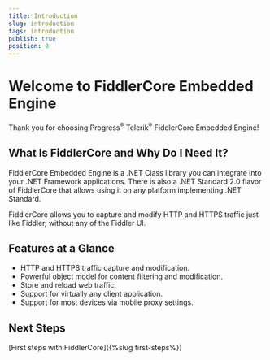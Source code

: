 ```yaml
---
title: Introduction
slug: introduction
tags: introduction
publish: true
position: 0
---
```


# Welcome to FiddlerCore Embedded Engine

Thank you for choosing Progress<sup>®</sup> Telerik<sup>®</sup> FiddlerCore Embedded Engine!

## What Is FiddlerCore and Why Do I Need It?

FiddlerCore Embedded Engine is a .NET Class library you can integrate into your .NET Framework applications. There is also a .NET Standard 2.0 flavor of FiddlerCore that allows using it on any platform implementing .NET Standard.

FiddlerCore allows you to capture and modify HTTP and HTTPS traffic just like Fiddler, without any of the Fiddler UI.

## Features at a Glance

- HTTP and HTTPS traffic capture and modification.
- Powerful object model for content filtering and modification.
- Store and reload web traffic.
- Support for virtually any client application.
- Support for most devices via mobile proxy settings.

## Next Steps

[First steps with FiddlerCore]({%slug first-steps%})